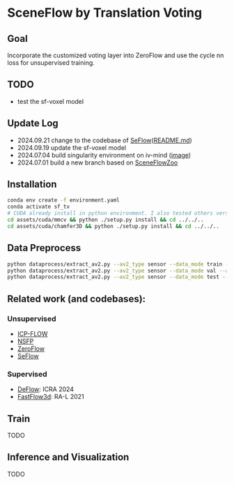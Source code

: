 # SceneFlow by Translation Voting
## Goal
Incorporate the customized voting layer into ZeroFlow and use the cycle nn loss for unsupervised training.

## TODO
+ test the sf-voxel model

## Update Log
+ 2024.09.21 change to the codebase of [SeFlow](https://github.com/KTH-RPL/SeFlow)([README.md](./README_SeFlow.md))
+ 2024.09.19 update the sf-voxel model
+ 2024.07.04 build singularity environment on iv-mind ([image](https://surfdrive.surf.nl/files/index.php/s/BzXUog7XhThwRUf))
+ 2024.07.01 build a new branch based on [SceneFlowZoo](https://github.com/kylevedder/SceneFlowZoo)

## Installation
```bash
conda env create -f environment.yaml
conda activate sf_tv
# CUDA already install in python environment. I also tested others version like 11.3, 11.4, 11.7, 11.8 all works
cd assets/cuda/mmcv && python ./setup.py install && cd ../../..
cd assets/cuda/chamfer3D && python ./setup.py install && cd ../../..
```

## Data Preprocess

```bash
python dataprocess/extract_av2.py --av2_type sensor --data_mode train --argo_dir /datasets/Argoverse2 --output_dir /datasets/Argoverse2/preprocess_v2 --nproc 24
python dataprocess/extract_av2.py --av2_type sensor --data_mode val --argo_dir /datasets/Argoverse2 --output_dir /datasets/Argoverse2/preprocess_v2 --mask_dir /datasets/Argoverse2/3d_scene_flow --nproc 24
python dataprocess/extract_av2.py --av2_type sensor --data_mode test --argo_dir /datasets/Argoverse2 --output_dir /datasets/Argoverse2/preprocess_v2 --mask_dir /datasets/Argoverse2/3d_scene_flow --nproc 24
```

## Related work (and codebases):
### Unsupervised
+ [ICP-FLOW](https://github.com/yanconglin/ICP-Flow)
+ [NSFP](https://github.com/Lilac-Lee/Neural_Scene_Flow_Prior/tree/main)
+ [ZeroFlow](https://github.com/kylevedder/zeroflow)
+ [SeFlow](https://github.com/KTH-RPL/SeFlow)
### Supervised

+ [DeFlow](https://arxiv.org/abs/2401.16122): ICRA 2024
+ [FastFlow3d](https://arxiv.org/abs/2103.01306): RA-L 2021

## Train 
TODO

## Inference and Visualization
TODO

